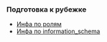 ### Подготовка к рубежке

- [Инфа по ролям](./roles.md)
- [Инфа по information_schema](./information_schema)
